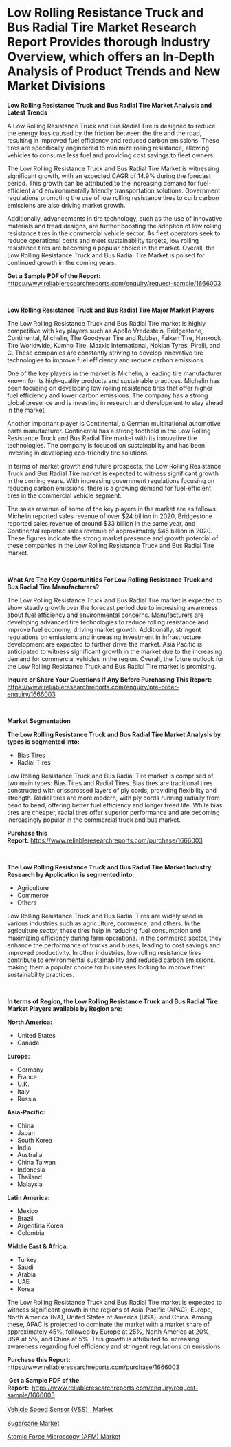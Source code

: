 <p><h1>Low Rolling Resistance Truck and Bus Radial Tire Market Research Report Provides thorough Industry Overview, which offers an In-Depth Analysis of Product Trends and New Market Divisions</h1></p><p><strong>Low Rolling Resistance Truck and Bus Radial Tire Market Analysis and Latest Trends</strong></p>
<p><p>A Low Rolling Resistance Truck and Bus Radial Tire is designed to reduce the energy loss caused by the friction between the tire and the road, resulting in improved fuel efficiency and reduced carbon emissions. These tires are specifically engineered to minimize rolling resistance, allowing vehicles to consume less fuel and providing cost savings to fleet owners.</p><p>The Low Rolling Resistance Truck and Bus Radial Tire Market is witnessing significant growth, with an expected CAGR of 14.9% during the forecast period. This growth can be attributed to the increasing demand for fuel-efficient and environmentally friendly transportation solutions. Government regulations promoting the use of low rolling resistance tires to curb carbon emissions are also driving market growth.</p><p>Additionally, advancements in tire technology, such as the use of innovative materials and tread designs, are further boosting the adoption of low rolling resistance tires in the commercial vehicle sector. As fleet operators seek to reduce operational costs and meet sustainability targets, low rolling resistance tires are becoming a popular choice in the market. Overall, the Low Rolling Resistance Truck and Bus Radial Tire Market is poised for continued growth in the coming years.</p></p>
<p><strong>Get a Sample PDF of the Report:&nbsp;</strong> <a href="https://www.reliableresearchreports.com/enquiry/request-sample/1666003">https://www.reliableresearchreports.com/enquiry/request-sample/1666003</a></p>
<p>&nbsp;</p>
<p><strong>Low Rolling Resistance Truck and Bus Radial Tire Major Market Players</strong></p>
<p><p>The Low Rolling Resistance Truck and Bus Radial Tire market is highly competitive with key players such as Apollo Vredestein, Bridgestone, Continental, Michelin, The Goodyear Tire and Rubber, Falken Tire, Hankook Tire Worldwide, Kumho Tire, Maxxis International, Nokian Tyres, Pirelli, and C. These companies are constantly striving to develop innovative tire technologies to improve fuel efficiency and reduce carbon emissions.</p><p>One of the key players in the market is Michelin, a leading tire manufacturer known for its high-quality products and sustainable practices. Michelin has been focusing on developing low rolling resistance tires that offer higher fuel efficiency and lower carbon emissions. The company has a strong global presence and is investing in research and development to stay ahead in the market.</p><p>Another important player is Continental, a German multinational automotive parts manufacturer. Continental has a strong foothold in the Low Rolling Resistance Truck and Bus Radial Tire market with its innovative tire technologies. The company is focused on sustainability and has been investing in developing eco-friendly tire solutions.</p><p>In terms of market growth and future prospects, the Low Rolling Resistance Truck and Bus Radial Tire market is expected to witness significant growth in the coming years. With increasing government regulations focusing on reducing carbon emissions, there is a growing demand for fuel-efficient tires in the commercial vehicle segment.</p><p>The sales revenue of some of the key players in the market are as follows: Michelin reported sales revenue of over $24 billion in 2020, Bridgestone reported sales revenue of around $33 billion in the same year, and Continental reported sales revenue of approximately $45 billion in 2020. These figures indicate the strong market presence and growth potential of these companies in the Low Rolling Resistance Truck and Bus Radial Tire market.</p></p>
<p>&nbsp;</p>
<p><strong>What Are The Key Opportunities For Low Rolling Resistance Truck and Bus Radial Tire Manufacturers?</strong></p>
<p><p>The Low Rolling Resistance Truck and Bus Radial Tire market is expected to show steady growth over the forecast period due to increasing awareness about fuel efficiency and environmental concerns. Manufacturers are developing advanced tire technologies to reduce rolling resistance and improve fuel economy, driving market growth. Additionally, stringent regulations on emissions and increasing investment in infrastructure development are expected to further drive the market. Asia Pacific is anticipated to witness significant growth in the market due to the increasing demand for commercial vehicles in the region. Overall, the future outlook for the Low Rolling Resistance Truck and Bus Radial Tire market is promising.</p></p>
<p><strong>Inquire or Share Your Questions If Any Before Purchasing This Report:</strong> <a href="https://www.reliableresearchreports.com/enquiry/pre-order-enquiry/1666003">https://www.reliableresearchreports.com/enquiry/pre-order-enquiry/1666003</a></p>
<p>&nbsp;</p>
<p><strong>Market Segmentation</strong></p>
<p><strong>The Low Rolling Resistance Truck and Bus Radial Tire Market Analysis by types is segmented into:</strong></p>
<p><ul><li>Bias Tires</li><li>Radial Tires</li></ul></p>
<p><p>Low Rolling Resistance Truck and Bus Radial Tire market is comprised of two main types: Bias Tires and Radial Tires. Bias tires are traditional tires constructed with crisscrossed layers of ply cords, providing flexibility and strength. Radial tires are more modern, with ply cords running radially from bead to bead, offering better fuel efficiency and longer tread life. While bias tires are cheaper, radial tires offer superior performance and are becoming increasingly popular in the commercial truck and bus market.</p></p>
<p><strong>Purchase this Report:&nbsp;</strong><a href="https://www.reliableresearchreports.com/purchase/1666003">https://www.reliableresearchreports.com/purchase/1666003</a></p>
<p>&nbsp;</p>
<p><strong>The Low Rolling Resistance Truck and Bus Radial Tire Market Industry Research by Application is segmented into:</strong></p>
<p><ul><li>Agriculture</li><li>Commerce</li><li>Others</li></ul></p>
<p><p>Low Rolling Resistance Truck and Bus Radial Tires are widely used in various industries such as agriculture, commerce, and others. In the agriculture sector, these tires help in reducing fuel consumption and maximizing efficiency during farm operations. In the commerce sector, they enhance the performance of trucks and buses, leading to cost savings and improved productivity. In other industries, low rolling resistance tires contribute to environmental sustainability and reduced carbon emissions, making them a popular choice for businesses looking to improve their sustainability practices.</p></p>
<p>&nbsp;</p>
<p><strong>In terms of Region, the Low Rolling Resistance Truck and Bus Radial Tire Market Players available by Region are:</strong></p>
<p>
    <p> <strong> North America: </strong>
        <ul>
            <li>United States</li>
            <li>Canada</li>
        </ul>
        </p> 
    <p> <strong> Europe: </strong>
        <ul>
            <li>Germany</li>
            <li>France</li>
            <li>U.K.</li>
            <li>Italy</li>
            <li>Russia</li>
        </ul>
        </p> 
    <p> <strong> Asia-Pacific: </strong>
        <ul>
            <li>China</li>
            <li>Japan</li>
            <li>South Korea</li>
            <li>India</li>
            <li>Australia</li>
            <li>China Taiwan</li>
            <li>Indonesia</li>
            <li>Thailand</li>
            <li>Malaysia</li>
        </ul>
        </p> 
    <p> <strong> Latin America: </strong>
        <ul>
            <li>Mexico</li>
            <li>Brazil</li>
            <li>Argentina Korea</li>
            <li>Colombia</li>
        </ul>
        </p> 
    <p> <strong> Middle East & Africa: </strong>
        <ul>
            <li>Turkey</li>
            <li>Saudi</li>
            <li>Arabia</li>
            <li>UAE</li>
            <li>Korea</li>
        </ul>
    </p>
    </p>
<p><p>The Low Rolling Resistance Truck and Bus Radial Tire market is expected to witness significant growth in the regions of Asia-Pacific (APAC), Europe, North America (NA), United States of America (USA), and China. Among these, APAC is projected to dominate the market with a market share of approximately 45%, followed by Europe at 25%, North America at 20%, USA at 5%, and China at 5%. This growth is attributed to increasing awareness regarding fuel efficiency and stringent regulations on emissions.</p></p>
<p><strong>Purchase this Report: </strong><a href="https://www.reliableresearchreports.com/purchase/1666003">https://www.reliableresearchreports.com/purchase/1666003</a></p>
<p>&nbsp;<strong>Get a Sample PDF of the Report:&nbsp;&nbsp;</strong><a href="https://www.reliableresearchreports.com/enquiry/request-sample/1666003">https://www.reliableresearchreports.com/enquiry/request-sample/1666003</a></p>
<p><strong></strong></p>
<p><p><a href="https://view.publitas.com/reportprime-1/vehicle-speed-sensor-vss-market-research-report-reveals-the-latest-trends-and-opportunities-of-this-market-for-period-from-2023-2030/">Vehicle Speed Sensor (VSS） Market</a></p><p><a href="https://view.publitas.com/reportprime-1/sugarcane-market-research-report-forecasted-for-period-from-2023-2030-by-market-type-market-application-and-region/">Sugarcane Market</a></p><p><a href="https://view.publitas.com/reportprime-1/global-atomic-force-microscopy-afm-market-by-types-applications-and-major-players-with-regional-growth-rate-analysis-and-development-situation-from-2023-to-2030/">Atomic Force Microscopy (AFM) Market</a></p></p>